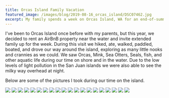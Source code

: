 ```yaml
---
title: Orcas Island Family Vacation
featured_image: /images/blog/2019-08-16_orcas_island/DSC07462.jpg
excerpt: My family spends a week on Orcas Island, WA for an end-of-summer vacation.
---
```


I've been to Orcas Island once before with my parents, but this year, we decided to rent an AirBnB property near the water and invite extended family up for the week. During this visit we hiked, ate, walked, paddled, boated, and drove our way around the island, exploring as many little nooks and crannies as we could. We saw Orcas, Mink, Sea Otters, Seals, fish, and other aquatic life during our time on shore and in the water. Due to the low levels of light pollution in the San Juan islands we were also able to see the milky way overhead at night.

Below are some of the pictures I took during our time on the island.


<div class='gallery' data-columns='3'>
    <img src='/images/blog/2019-08-16_orcas_island/DSC07327.jpg'>
    <img src='/images/blog/2019-08-16_orcas_island/DSC07279.jpg'>
    <img src='/images/blog/2019-08-16_orcas_island/DSC07142.jpg'>
    <img src='/images/blog/2019-08-16_orcas_island/DSC06895.jpg'>
    <img src='/images/blog/2019-08-16_orcas_island/DSC07437.jpg'>
    <img src='/images/blog/2019-08-16_orcas_island/DSC06488.jpg'>
    <img src='/images/blog/2019-08-16_orcas_island/DSC06476.jpg'>
    <img src='/images/blog/2019-08-16_orcas_island/DSC06662.jpg'>
    <img src='/images/blog/2019-08-16_orcas_island/DSC07438.jpg'>
    <img src='/images/blog/2019-08-16_orcas_island/DSC07439.jpg'>
    <img src='/images/blog/2019-08-16_orcas_island/DSC06457.jpg'>
    <img src='/images/blog/2019-08-16_orcas_island/DSC07373.jpg'>
    <img src='/images/blog/2019-08-16_orcas_island/DSC06469.jpg'>
    <img src='/images/blog/2019-08-16_orcas_island/DSC07207.jpg'>
    <img src='/images/blog/2019-08-16_orcas_island/DSC07158.jpg'>
    <img src='/images/blog/2019-08-16_orcas_island/DSC06631.jpg'>
    <img src='/images/blog/2019-08-16_orcas_island/DSC06970.jpg'>
    <img src='/images/blog/2019-08-16_orcas_island/DSC07310.jpg'>
    <img src='/images/blog/2019-08-16_orcas_island/DSC06635.jpg'>
    <img src='/images/blog/2019-08-16_orcas_island/DSC06423.jpg'>
</div>
